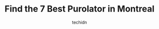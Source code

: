 ---
layout: ampstory
image: https://i0.wp.com/www.auto.or.id/wp-content/uploads/2023/06/purolator-0-montreal-1686322070.jpeg?resize=640,853
author: techidn
featured: false
description: Montreal, Quebec, Canada is a haven for Purolator enthusiasts, boasting an impressive array of 7 top-notch establishments. Whether youre a seasoned connoisseur or simply curious to explore 
title: Find the 7 Best Purolator in Montreal
cover:
   title: Find the 7 Best Purolator in Montreal
   subtitle: AUTO.OR.ID
   background: https://www.auto.or.id/wp-content/uploads/2023/06/purolator-0-montreal-1686322070.jpeg

pages: 
 - layout: thirds
   top: <h1>#1 Purolator Drop Box</h1>
   bottom: "<p>The box is outside on the north side of the building.</p>"
   background: https://www.auto.or.id/wp-content/uploads/2023/06/purolator-1-montreal-1686322071.jpeg
   backgroundblur: true
 - layout: thirds
   top: <h1>#2 Purolator</h1>
   bottom: "<p>6092 Chem. de la Côte des Neiges #1, Montreal, Quebec H3S 1Z7, Canada</p>"
   background: https://www.auto.or.id/wp-content/uploads/2023/06/purolator-2-montreal-1686322072.jpeg
   cta:
      link: https://www.auto.or.id/find-the-7-best-purolator-in-montreal/
      text: Find the 7 Best Purolator in Montreal
 - layout: thirds
   top: <h1>#3 Purolator</h1>
   bottom: "<p>9201 Rue de lInnovation, Anjou, QC H1J 2X9, Canada</p>"
   background: https://images.unsplash.com/photo-1604755940773-d7d32c4e43e1?ixlib=rb-4.0.3&ixid=MnwxMjA3fDB8MHxwaG90by1wYWdlfHx8fGVufDB8fHx8&auto=format&fit=crop&w=640&h=853&q=80
   cta:
      link: https://www.auto.or.id/find-the-7-best-purolator-in-montreal/
      text: Find the 7 Best Purolator in Montreal
 - layout: thirds
   top: <h1>#4 Purolator</h1>
   bottom: "<p>360 Norman St, Lachine, Quebec H8R 1A1, Canada</p>"
   background: https://images.unsplash.com/photo-1567808291548-fc3ee04dbcf0?ixlib=rb-4.0.3&ixid=MnwxMjA3fDB8MHxwaG90by1wYWdlfHx8fGVufDB8fHx8&auto=format&fit=crop&w=640&h=853&q=80
   cta:
      link: https://www.auto.or.id/find-the-7-best-purolator-in-montreal/
      text: Find the 7 Best Purolator in Montreal
 - layout: thirds
   top: <h1>#5 Purolator</h1>
   bottom: "<p>5000 Bd de la Côte Vertu O, Saint-Laurent, Quebec H4S 2E7, Canada</p>"
   background: https://images.unsplash.com/photo-1639928192091-52a0f057a03a?ixlib=rb-4.0.3&ixid=MnwxMjA3fDB8MHxwaG90by1wYWdlfHx8fGVufDB8fHx8&auto=format&fit=crop&w=640&h=853&q=80
   cta:
      link: https://www.auto.or.id/find-the-7-best-purolator-in-montreal/
      text: Find the 7 Best Purolator in Montreal
 - layout: thirds
   top: <h1>#6 Purolator</h1>
   bottom: "<p>1243 Blvd Robert-Bourassa, Montréal, QC H3B 3A8, Canada</p>"
   background: https://images.unsplash.com/photo-1630381933629-1ea495aab22d?ixlib=rb-4.0.3&ixid=MnwxMjA3fDB8MHxwaG90by1wYWdlfHx8fGVufDB8fHx8&auto=format&fit=crop&w=640&h=853&q=80
   cta:
      link: https://www.auto.or.id/find-the-7-best-purolator-in-montreal/
      text: Find the 7 Best Purolator in Montreal
 - layout: thirds
   top: <h1>#7 Purolator</h1>
   bottom: "<p>6785 Rue St-Hubert, Montréal, QC H2S 2M7, Canada</p>"
   background: https://images.unsplash.com/photo-1485291571150-772bcfc10da5?ixlib=rb-4.0.3&ixid=MnwxMjA3fDB8MHxwaG90by1wYWdlfHx8fGVufDB8fHx8&auto=format&fit=crop&w=640&h=853&q=80
   cta:
      link: https://www.auto.or.id/find-the-7-best-purolator-in-montreal/
      text: Find the 7 Best Purolator in Montreal
 - layout: thirds
   middle: Continue reading...
   background: https://images.unsplash.com/photo-1627667928346-5fc86d099a5c?ixlib=rb-4.0.3&ixid=MnwxMjA3fDB8MHxwaG90by1wYWdlfHx8fGVufDB8fHx8&auto=format&fit=crop&w=640&h=853&q=80
   cta:
      link: https://www.auto.or.id/find-the-7-best-purolator-in-montreal/
      text: Find the 7 Best Purolator in Montreal

---